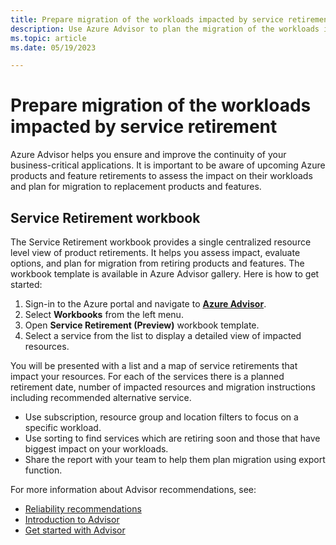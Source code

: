 ```yaml
---
title: Prepare migration of the workloads impacted by service retirements.
description: Use Azure Advisor to plan the migration of the workloads impacted by service retirements.
ms.topic: article
ms.date: 05/19/2023

---
```


# Prepare migration of the workloads impacted by service retirement

Azure Advisor helps you ensure and improve the continuity of your business-critical applications. It is important to be aware of upcoming Azure products and feature retirements to assess the impact on their workloads and plan for migration to replacement products and features. 

## Service Retirement workbook

The Service Retirement workbook provides a single centralized resource level view of product retirements. It helps you assess impact, evaluate options, and plan for migration from retiring products and features. The workbook template is available in Azure Advisor gallery.
Here is how to get started:
1.	Sign-in to the Azure portal and navigate to [**Azure Advisor**](https://portal.azure.com).
1.	Select **Workbooks** from the left menu.
1.	Open **Service Retirement (Preview)** workbook template.
1.	Select a service from the list to display a detailed view of impacted resources.

You will be presented with a list and a map of service retirements that impact your resources. For each of the services there is a planned retirement date, number of impacted resources and migration instructions including recommended alternative service.

*	Use subscription, resource group and location filters to focus on a specific workload.
*	Use sorting to find services which are retiring soon and those that have biggest impact on your workloads. 
*	Share the report with your team to help them plan migration using export function.
 
 
For more information about Advisor recommendations, see:
* [Reliability recommendations](advisor-reference-reliability-recommendations.md)
* [Introduction to Advisor](advisor-overview.md)
* [Get started with Advisor](advisor-get-started.md)
